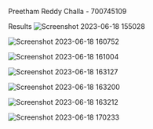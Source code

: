
Preetham Reddy Challa - 700745109




Results
![Screenshot 2023-06-18 155028](https://github.com/Preetham1526/ML-Project/assets/137002710/db97ef9a-a758-4c29-813b-9209063bd0e4)

![Screenshot 2023-06-18 160752](https://github.com/Preetham1526/ML-Project/assets/137002710/bc91eb7f-7dc9-4578-b401-ab9559a88131)

![Screenshot 2023-06-18 161004](https://github.com/Preetham1526/ML-Project/assets/137002710/35e9e45f-fd3f-4458-9753-5b9964c404c6)

![Screenshot 2023-06-18 163127](https://github.com/Preetham1526/ML-Project/assets/137002710/2a49476a-15f3-4695-b559-8c27a524f63f)

![Screenshot 2023-06-18 163200](https://github.com/Preetham1526/ML-Project/assets/137002710/2c19af15-4de1-4cb7-b8a7-342de35e3c90)

![Screenshot 2023-06-18 163212](https://github.com/Preetham1526/ML-Project/assets/137002710/730780ff-f478-48f9-bda9-cde45c2caeb7)

![Screenshot 2023-06-18 170233](https://github.com/Preetham1526/ML-Project/assets/137002710/7b3c261e-ff0f-4d3c-83dd-bebe599d3592)
